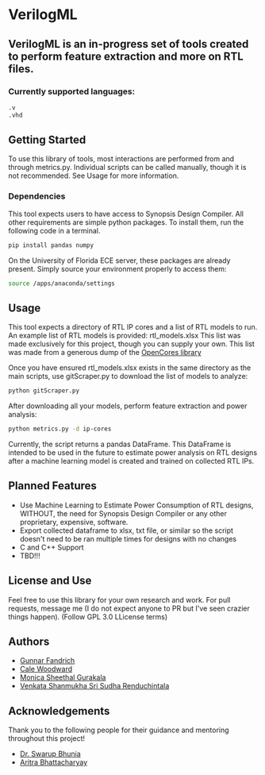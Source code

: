 # VerilogML

## VerilogML is an in-progress set of tools created to perform feature extraction and more on RTL files.

### Currently supported languages:

  ```sh
  .v
  .vhd
  ```


<!-- GETTING STARTED -->
## Getting Started

To use this library of tools, most interactions are performed from and through metrics.py. Individual scripts can be called manually, though it is not recommended. See Usage for more information.

### Dependencies

This tool expects users to have access to Synopsis Design Compiler. All other requirements are simple python packages. To install them, run the following code in a terminal.

  ```sh
  pip install pandas numpy
  ```
On the University of Florida ECE server, these packages are already present. Simply source your environment properly to access them:

  ```sh
  source /apps/anaconda/settings
  ```

<!-- USAGE EXAMPLES -->
## Usage

This tool expects a directory of RTL IP cores and a list of RTL models to run. An example list of RTL models is provided: rtl_models.xlsx
This list was made exclusively for this project, though you can supply your own. This list was made from a generous dump of the [OpenCores library](https://github.com/fabriziotappero/ip-cores)

Once you have ensured rtl_models.xlsx exists in the same directory as the main scripts, use gitScraper.py to download the list of models to analyze:
  ```sh
  python gitScraper.py
  ```

After downloading all your models, perform feature extraction and power analysis:
  ```sh
  python metrics.py -d ip-cores
  ```

Currently, the script returns a pandas DataFrame. This DataFrame is intended to be used in the future to estimate power analysis on RTL designs after a machine learning model is created and trained on collected RTL IPs.

<!-- Planned Features -->
## Planned Features
* Use Machine Learning to Estimate Power Consumption of RTL designs, WITHOUT, the need for Synopsis Design Compiler or any other proprietary, expensive, software.
* Export collected dataframe to xlsx, txt file, or similar so the script doesn't need to be ran multiple times for designs with no changes
* C and C++ Support
* TBD!!!

## License and Use
Feel free to use this library for your own research and work. For pull requests, message me (I do not expect anyone to PR but I've seen crazier things happen).
(Follow GPL 3.0 LLicense terms)

<!-- Authors -->
## Authors
* [Gunnar Fandrich](https://github.com/gunnarfandrich)
* [Cale Woodward](mailto:calewoodward@ufl.edu)
* [Monica Sheethal Gurakala](mailto:m.gurakala@ufl.edu)
* [Venkata Shanmukha Sri Sudha Renduchintala](mailto:renduchintalav@ufl.edu)




<!-- ACKNOWLEDGEMENTS -->
## Acknowledgements
Thank you to the following people for their guidance and mentoring throughout this project!
* [Dr. Swarup Bhunia](https://www.ece.ufl.edu/people/faculty/swarup-bhunia/)
* [Aritra Bhattacharyay](https://scholar.google.com/citations?user=T6ofeOEAAAAJ&hl=en)
